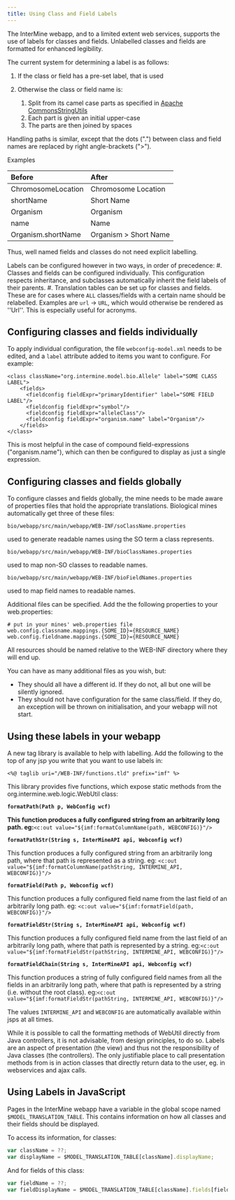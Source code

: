 ```yaml
---
title: Using Class and Field Labels
---
```


The InterMine webapp, and to a limited extent web services, supports the use of labels for classes and fields. Unlabelled classes and fields are formatted for enhanced legibility.

The current system for determining a label is as follows:

1. If the class or field has a pre-set label, that is used
2. Otherwise the class or field name is:

	1. Split from its camel case parts as specified in [Apache Commons](https://commons.apache.org/proper/commons-lang/apidocs/org/apache/commons/lang3/StringUtils.html#splitByCharacterTypeCamelCase-java.lang.String-)[StringUtils](https://commons.apache.org/proper/commons-lang/apidocs/org/apache/commons/lang3/StringUtils.html#splitByCharacterTypeCamelCase-java.lang.String-)
	2. Each part is given an initial upper-case
	3. The parts are then joined by spaces

Handling paths is similar, except that the dots \("."\) between class and field names are replaced by right angle-brackets \("&gt;"\).

Examples

| Before | After |
| :--- | :--- |
| ChromosomeLocation | Chromosome Location |
| shortName | Short Name |
| Organism | Organism |
| name | Name |
| Organism.shortName | Organism &gt; Short Name |

Thus, well named fields and classes do not need explicit labelling.

Labels can be configured however in two ways, in order of precedence: \#. Classes and fields can be configured individually. This configuration respects inheritance, and subclasses automatically inherit the field labels of their parents. \#. Translation tables can be set up for classes and fields. These are for cases where `ALL` classes/fields with a certain name should be relabelled. Examples are `url` -&gt; `URL`, which would otherwise be rendered as ''Url''. This is especially useful for acronyms.

## Configuring classes and fields individually

To apply individual configuration, the file `webconfig-model.xml` needs to be edited, and a `label` attribute added to items you want to configure. For example:

```markup
<class className="org.intermine.model.bio.Allele" label="SOME CLASS LABEL">
    <fields>
      <fieldconfig fieldExpr="primaryIdentifier" label="SOME FIELD LABEL"/>
      <fieldconfig fieldExpr="symbol"/>
      <fieldconfig fieldExpr="alleleClass"/>
      <fieldconfig fieldExpr="organism.name" label="Organism"/>
    </fields>
</class>
```

This is most helpful in the case of compound field-expressions \("organism.name"\), which can then be configured to display as just a single expression.

## Configuring classes and fields globally

To configure classes and fields globally, the mine needs to be made aware of properties files that hold the appropriate translations. Biological mines automatically get three of these files:

`bio/webapp/src/main/webapp/WEB-INF/soClassName.properties`

used to generate readable names using the SO term a class represents.

`bio/webapp/src/main/webapp/WEB-INF/bioClassNames.properties`

used to map non-SO classes to readable names.

`bio/webapp/src/main/webapp/WEB-INF/bioFieldNames.properties`

used to map field names to readable names.

Additional files can be specified. Add the the following properties to your web.properties:

```text
# put in your mines' web.properties file
web.config.classname.mappings.{SOME_ID}={RESOURCE_NAME}
web.config.fieldname.mappings.{SOME_ID}={RESOURCE_NAME}
```

All resources should be named relative to the WEB-INF directory where they will end up.

You can have as many additional files as you wish, but:

* They should all have a different id. If they do not, all but one will be silently ignored.
* They should not have configuration for the same class/field. If they do, an exception will be thrown on initialisation, and your webapp will not start.

## Using these labels in your webapp

A new tag library is available to help with labelling. Add the following to the top of any jsp you write that you want to use labels in:

```text
<%@ taglib uri="/WEB-INF/functions.tld" prefix="imf" %>
```

This library provides five functions, which expose static methods from the org.intermine.web.logic.WebUtil class:

**`formatPath(Path p, WebConfig wcf)`**

**This function produces a fully configured string from an arbitrarily long path. eg:**`<c:out value="${imf:formatColumnName(path, WEBCONFIG)}"/>`

**`formatPathStr(String s, InterMineAPI api, Webconfig wcf)`**

This function produces a fully configured string from an arbitrarily long path, where that path is represented as a string. eg: `<c:out value="${imf:formatColumnName(pathString, INTERMINE_API, WEBCONFIG)}"/>`

**`formatField(Path p, Webconfig wcf)`**

This function produces a fully configured field name from the last field of an arbitrarily long path. eg: `<c:out value="${imf:formatField(path, WEBCONFIG)}"/>`

**`formatFieldStr(String s, InterMineAPI api, Webconfig wcf)`**

This function produces a fully configured field name from the last field of an arbitrarily long path, where that path is represented by a string. eg:`<c:out value="${imf:formatFieldStr(pathString, INTERMINE_API, WEBCONFIG)}"/>`

**`formatFieldChain(String s, InterMineAPI api, Webconfig wcf)`**

This function produces a string of fully configured field names from all the fields in an arbitrarily long path, where that path is represented by a string \(i.e. without the root class\). eg:`<c:out value="${imf:formatFieldStr(pathString, INTERMINE_API, WEBCONFIG)}"/>`

The values `INTERMINE_API` and `WEBCONFIG` are automatically available within jsps at all times.

While it is possible to call the formatting methods of WebUtil directly from Java controllers, it is not advisable, from design principles, to do so. Labels are an aspect of presentation \(the view\) and thus not the responsibility of Java classes \(the controllers\). The only justifiable place to call presentation methods from is in action classes that directly return data to the user, eg. in webservices and ajax calls.

## Using Labels in JavaScript

Pages in the InterMine webapp have a variable in the global scope named `$MODEL_TRANSLATION_TABLE`. This contains information on how all classes and their fields should be displayed.

To access its information, for classes:

```javascript
var className = ??;
var displayName = $MODEL_TRANSLATION_TABLE[className].displayName;
```

And for fields of this class:

```javascript
var fieldName = ??;                                                                                                                                                              
var fieldDisplayName = $MODEL_TRANSLATION_TABLE[className].fields[fieldName]
```

